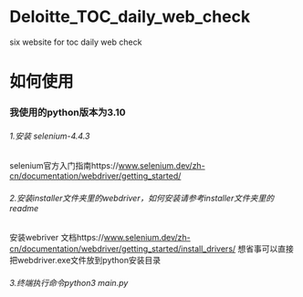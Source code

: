 # Deloitte_TOC_daily_web_check
six website for toc daily web check

# 如何使用
### 我使用的python版本为3.10
###### 1.安装 selenium-4.4.3
selenium官方入门指南https://www.selenium.dev/zh-cn/documentation/webdriver/getting_started/
###### 2.安装installer文件夹里的webdriver，如何安装请参考installer文件夹里的readme
安装webriver 文档https://www.selenium.dev/zh-cn/documentation/webdriver/getting_started/install_drivers/
想省事可以直接把webdriver.exe文件放到python安装目录
###### 3.终端执行命令python3 main.py


